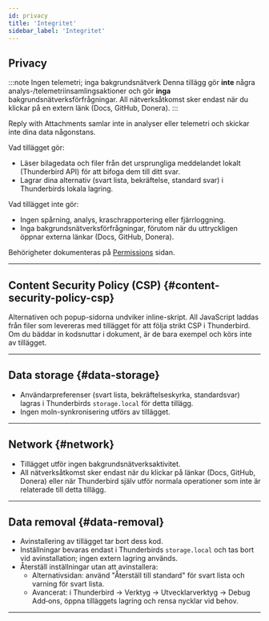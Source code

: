 ```yaml
---
id: privacy
title: 'Integritet'
sidebar_label: 'Integritet'
---
```


## Privacy

:::note Ingen telemetri; inga bakgrundsnätverk
Denna tillägg gör **inte** några analys-/telemetriinsamlingsaktioner och gör **inga** bakgrundsnätverksförfrågningar. All nätverksåtkomst sker endast när du klickar på en extern länk (Docs, GitHub, Donera).
:::

Reply with Attachments samlar inte in analyser eller telemetri och skickar inte dina data någonstans.

Vad tillägget gör:

- Läser bilagedata och filer från det ursprungliga meddelandet lokalt (Thunderbird API) för att bifoga dem till ditt svar.
- Lagrar dina alternativ (svart lista, bekräftelse, standard svar) i Thunderbirds lokala lagring.

Vad tillägget inte gör:

- Ingen spårning, analys, kraschrapportering eller fjärrloggning.
- Inga bakgrundsnätverksförfrågningar, förutom när du uttryckligen öppnar externa länkar (Docs, GitHub, Donera).

Behörigheter dokumenteras på [Permissions](permissions) sidan.

---

## Content Security Policy (CSP) {#content-security-policy-csp}

Alternativen och popup-sidorna undviker inline-skript. All JavaScript laddas från filer som levereras med tillägget för att följa strikt CSP i Thunderbird. Om du bäddar in kodsnuttar i dokument, är de bara exempel och körs inte av tillägget.

---

## Data storage {#data-storage}

- Användarpreferenser (svart lista, bekräftelseskyrka, standardsvar) lagras i Thunderbirds `storage.local` för detta tillägg.
- Ingen moln-synkronisering utförs av tillägget.

---

## Network {#network}

- Tillägget utför ingen bakgrundsnätverksaktivitet.
- All nätverksåtkomst sker endast när du klickar på länkar (Docs, GitHub, Donera) eller när Thunderbird själv utför normala operationer som inte är relaterade till detta tillägg.

---

## Data removal {#data-removal}

- Avinstallering av tillägget tar bort dess kod.
- Inställningar bevaras endast i Thunderbirds `storage.local` och tas bort vid avinstallation; ingen extern lagring används.
- Återställ inställningar utan att avinstallera:
  - Alternativsidan: använd "Återställ till standard" för svart lista och varning för svart lista.
  - Avancerat: i Thunderbird → Verktyg → Utvecklarverktyg → Debug Add‑ons, öppna tilläggets lagring och rensa nycklar vid behov.

---
